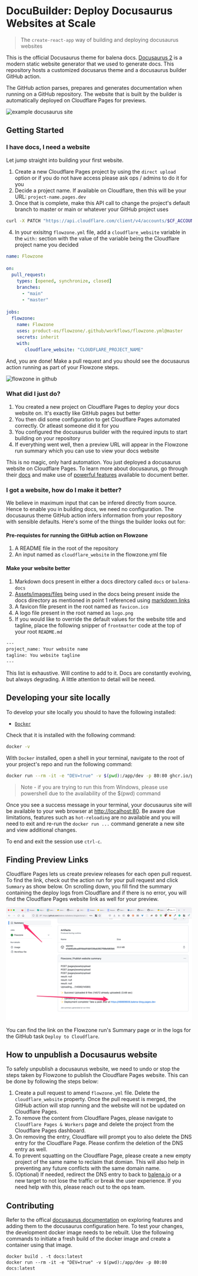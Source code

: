 # DocuBuilder: Deploy Docusaurus Websites at Scale

> The `create-react-app` way of building and deploying docusaurus websites

This is the official Docusaurus theme for balena docs.
[Docusaurus 2](https://docusaurus.io/) is a modern static website generator that we used to generate docs.
This repository hosts a customized docusarus theme and a docusaurus builder GitHub action.

The GitHub action parses, prepares and generates documentation when running on a GitHub repository.
The website that is built by the builder is automatically deployed on Cloudflare Pages for previews.

![example docusaurus site](https://user-images.githubusercontent.com/22801822/206838272-e3a2990b-4855-4e71-b9da-7270357c2028.png)

## Getting Started

### I have docs, I need a website

Let jump straight into building your first website.

1. Create a new Cloudflare Pages project by using the `direct upload` option or if you do not have access please ask ops / admins to do it for you
2. Decide a project name. If available on Cloudflare, then this will be your URL: `project-name.pages.dev`
3. Once that is complete, make this API call to change the project's default branch to master or main or whatever your GitHub project uses

```bash
curl -X PATCH "https://api.cloudflare.com/client/v4/accounts/$CF_ACCOUNT_ID/pages/projects/project-name"   -H "Authorization: Bearer $CF_API_KEY"      -H "Content-Type: application/json"      --data ' {"production_branch": "$GITHUB_BRANCH","production_deployments_enabled": true}' -v
```

4. In your exisitng `flowzone.yml` file, add a `cloudflare_website` variable in the `with:` section with the value of the variable being the Cloudflare project name you decided

```yml
name: Flowzone

on:
  pull_request:
    types: [opened, synchronize, closed]
    branches:
      - "main"
      - "master"

jobs:
  flowzone:
    name: Flowzone
    uses: product-os/flowzone/.github/workflows/flowzone.yml@master
    secrets: inherit
    with:
       cloudflare_website: "CLOUDFLARE_PROJECT_NAME"
```

And, you are done!
Make a pull request and you should see the docusaurus action running as part of your Flowzone steps.

![flowzone in github](https://user-images.githubusercontent.com/22801822/206837518-3f484261-c423-4ea9-a6fb-0a95b4a77a57.png)

### What did I just do?

1. You created a new project on Cloudflare Pages to deploy your docs website on. It's exactly like GitHub pages but better
2. You then did some configuration to get Cloudflare Pages automated correctly. Or atleast someone did it for you
3. You configured the docusaurus builder with the required inputs to start building on your repository
4. If everything went well, then a preview URL will appear in the Flowzone run summary which you can use to view your docs website

This is no magic, only hard automation.
You just deployed a docusaurus website on Cloudflare Pages.
To learn more about docusaurus, go through their [docs](https://docusaurus.io/docs/category/guides) and make use of [powerful features](https://docusaurus.io/docs/markdown-features) available to document better.

### I got a website, how do I make it better?

We believe in maximum input that can be infered directly from source.
Hence to enable you in building docs, we need no configuration.
The docusaurus theme GitHub action infers information from your repository with sensible defaults.
Here's some of the things the builder looks out for:

#### Pre-requistes for running the GitHub action on Flowzone

1. A README file in the root of the repository
2. An input named as `cloudflare_website` in the flowzone.yml file

#### Make your website better

1. Markdown docs present in either a docs directory called `docs` or `balena-docs`
2. [Assets/images/files](https://docusaurus.io/docs/markdown-features/assets) being used in the docs being present inside the docs directory as mentioned in point 1 referenced using [markdown links](https://docusaurus.io/docs/markdown-features/links)
3. A favicon file present in the root named as `favicon.ico`
4. A logo file present in the root named as `logo.png`
5. If you would like to override the default values for the website title and tagline, place the following snipper of `frontmatter` code at the top of your root `README.md`

```bash
---
project_name: Your website name
tagline: You website tagline
---
```

This list is exhaustive.
Will contine to add to it.
Docs are constantly evolving, but always degrading.
A little attention to detail will be neeed.

## Developing your site locally

To develop your site locally you should to have the following installed:

- [`Docker`](https://docs.docker.com/get-docker/)

Check that it is installed with the following command:

```bash
docker -v
```

With `Docker` installed, open a shell in your terminal, navigate to the root of your project's repo and run the following command:

```bash
docker run --rm -it -e "DEV=true" -v $(pwd):/app/dev -p 80:80 ghcr.io/product-os/docusaurus-builder:latest
```

> Note - if you are trying to run this from Windows, please use powershell due to the availability of the $(pwd) command

Once you see a success message in your terminal, your docusaurus site will be available to your web browser at [http://localhost:80](http://localhost:80).
Be aware due limitations, features such as `hot-reloading` are no available and you will need to exit and re-run the `docker run ...` command generate a new site and view additional changes.

To end and exit the session use `ctrl-c`.

## Finding Preview Links

Cloudflare Pages lets us create preview releases for each open pull request. To find the link, check out the action run for your pull request and click `Summary` as show below. On scrolling down, you fill find the summary containing the deploy logs from Cloudflare and if there is no error, you will find the Cloudflare Pages website link as well for your preview. 

![](./docs/images/preview_links.png)

You can find the link on the Flowzone run's Summary page or in the logs for the GitHub task `Deploy to Cloudflare`. 

## How to unpublish a Docusaurus website

To safely unpublish a docusaurus website, we need to undo or stop the steps taken by Flowzone to publish the Cloudflare Pages website. This can be done by following the steps below:

1. Create a pull request to amend `flowzone.yml` file. Delete the `cloudflare_website` property. Once the pull request is merged, the GitHub action will stop running and the website will not be updated on Cloudflare Pages. 
2. To remove the content from Cloudflare Pages, please navigate to `Cloudflare Pages & Workers` page and delete the project from the Cloudflare Pages dashboard.
3. On removing the entry, Cloudflare will prompt you to also delete the DNS entry for the Cloudflare Page. Please confirm the deletion of the DNS entry as well.
4. To prevent squatting on the Cloudflare Page, please create a new empty project of the same name to reclaim that domian. This will also help in preventing any future conflicts with the same domain name.
5. (Optional) If needed, redirect the DNS entry to back to [balena.io](balena.io) or a new target to not lose the traffic or break the user experience. If you need help with this, please reach out to the ops team.

## Contributing 

Refer to the offical [docusaurus documentation](https://docusaurus.io/) on exploring features and adding them to the docusaurus configuration here. To test your changes, the development docker image needs to be rebuilt. Use the following commands to initiate a fresh build of the docker image and create a container using that image. 

```
docker build . -t docs:latest
docker run --rm -it -e "DEV=true" -v $(pwd):/app/dev -p 80:80 docs:latest
```
